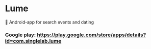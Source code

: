 # Lume
🥳 Android-app for search events and dating

### Google play: https://play.google.com/store/apps/details?id=com.singlelab.lume

